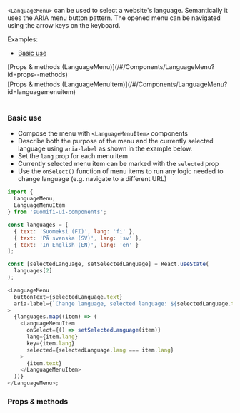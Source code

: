 `<LanguageMenu>` can be used to select a website's language. Semantically it uses the ARIA menu button pattern. The opened menu can be navigated using the arrow keys on the keyboard.

Examples:

- [Basic use](/#/Components/LanguageMenu?id=basic-use)

<div style="margin-bottom: 5px">
  [Props & methods (LanguageMenu)](/#/Components/LanguageMenu?id=props--methods)
</div>
<div style="margin-bottom: 40px">
  [Props & methods (LanguageMenuItem)](/#/Components/LanguageMenu?id=languagemenuitem)
</div>

### Basic use

- Compose the menu with `<LanguageMenuItem>` components
- Describe both the purpose of the menu and the currently selected language using `aria-label` as shown in the example below.
- Set the `lang` prop for each menu item
- Currently selected menu item can be marked with the `selected` prop
- Use the `onSelect()` function of menu items to run any logic needed to change language (e.g. navigate to a different URL)

```js
import {
  LanguageMenu,
  LanguageMenuItem
} from 'suomifi-ui-components';

const languages = [
  { text: 'Suomeksi (FI)', lang: 'fi' },
  { text: 'På svenska (SV)', lang: 'sv' },
  { text: 'In English (EN)', lang: 'en' }
];

const [selectedLanguage, setSelectedLanguage] = React.useState(
  languages[2]
);

<LanguageMenu
  buttonText={selectedLanguage.text}
  aria-label={`Change language, selected language: ${selectedLanguage.text}`}
>
  {languages.map((item) => (
    <LanguageMenuItem
      onSelect={() => setSelectedLanguage(item)}
      lang={item.lang}
      key={item.lang}
      selected={selectedLanguage.lang === item.lang}
    >
      {item.text}
    </LanguageMenuItem>
  ))}
</LanguageMenu>;
```

### Props & methods

